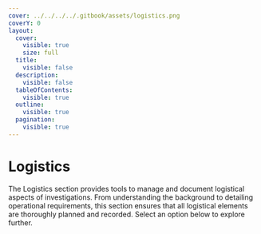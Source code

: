 ```yaml
---
cover: ../../../../.gitbook/assets/logistics.png
coverY: 0
layout:
  cover:
    visible: true
    size: full
  title:
    visible: false
  description:
    visible: false
  tableOfContents:
    visible: true
  outline:
    visible: true
  pagination:
    visible: true
---
```


# Logistics

The Logistics section provides tools to manage and document logistical aspects of investigations. From understanding the background to detailing operational requirements, this section ensures that all logistical elements are thoroughly planned and recorded. Select an option below to explore further.
